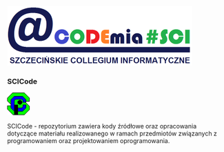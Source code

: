 ![acodemia_logo](https://github.com/jackflower/SCICode/blob/master/graphics/acodemia_logo.png)


### SCICode

![sci_logo](https://github.com/jackflower/SCICode/blob/master/graphics/sci_logo.png)

SCICode - repozytorium zawiera kody źródłowe oraz opracowania dotyczące materiału realizowanego w ramach przedmiotów związanych z programowaniem oraz projektowaniem oprogramowania.

